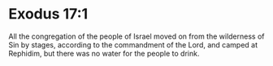 # Exodus 17:1

All the congregation of the people of Israel moved on from the wilderness of Sin by stages, according to the commandment of the Lord, and camped at Rephidim, but there was no water for the people to drink.
